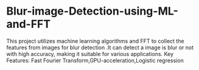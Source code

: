 # Blur-image-Detection-using-ML-and-FFT
This project utilizes machine learning algorithms  and  FFT to collect the features from images  for blur detection .It can detect a image is blur or not  with high accuracy, making it suitable for various applications.
Key Features: Fast Fourier Transform,GPU-acceleration,Logistic regression
